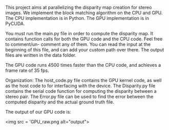 This project aims at parallelizing the disparity map creation for stereo images. 
We implement the block matching algorithm on the CPU and GPU. The CPU implementation
is in Python. The GPU implementation is in PyCUDA. 

You must run the main.py file in order to compute the disparity map. It contains
function calls for both the GPU code and the CPU code. Feel free to comment/un-
comment any of them. You can read the input at the beginning of this file, and
can add your custom path over there. The output files are written in the data folder.

The GPU code runs 4500 times faster than the CPU code, and achieves a frame rate of 
35 fps. 

Organization:
The host_code.py file contains the GPU kernel code, as well as the host code to
for interfacing with the device. 
The Disparity.py file contains the serial code function for computing the disparity 
between a stereo pair. 
The Error.py file can be used to find the error between the computed disparity and
the actual ground truth file. 

The output of our GPU code is:
<br>

<img src = 'GPU_raw.png alt="output">
